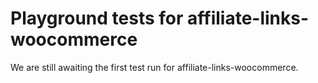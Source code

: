 # Playground tests for affiliate-links-woocommerce
We are still awaiting the first test run for affiliate-links-woocommerce.
